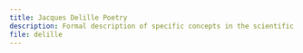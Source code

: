 ```yaml
---
title: Jacques Delille Poetry
description: Formal description of specific concepts in the scientific edition about citations of the poem 'L'Homme des champs' of Jacques Delille, 22 June 1738 – 1 May 1813.
file: delille
---
```


